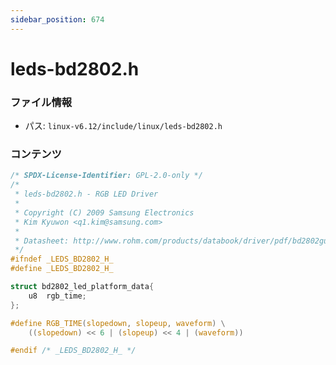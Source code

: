 ```yaml
---
sidebar_position: 674
---
```

# leds-bd2802.h

### ファイル情報

- パス: `linux-v6.12/include/linux/leds-bd2802.h`

### コンテンツ

```h
/* SPDX-License-Identifier: GPL-2.0-only */
/*
 * leds-bd2802.h - RGB LED Driver
 *
 * Copyright (C) 2009 Samsung Electronics
 * Kim Kyuwon <q1.kim@samsung.com>
 *
 * Datasheet: http://www.rohm.com/products/databook/driver/pdf/bd2802gu-e.pdf
 */
#ifndef _LEDS_BD2802_H_
#define _LEDS_BD2802_H_

struct bd2802_led_platform_data{
	u8	rgb_time;
};

#define RGB_TIME(slopedown, slopeup, waveform) \
	((slopedown) << 6 | (slopeup) << 4 | (waveform))

#endif /* _LEDS_BD2802_H_ */


```
